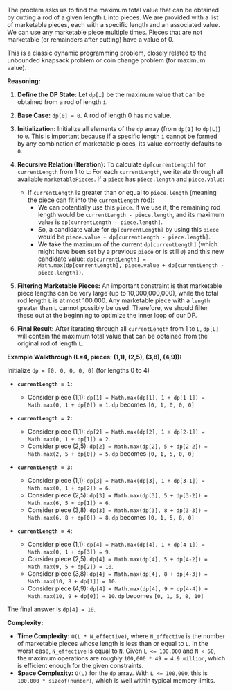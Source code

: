 The problem asks us to find the maximum total value that can be obtained by cutting a rod of a given length `L` into pieces. We are provided with a list of marketable pieces, each with a specific length and an associated value. We can use any marketable piece multiple times. Pieces that are not marketable (or remainders after cutting) have a value of 0.

This is a classic dynamic programming problem, closely related to the unbounded knapsack problem or coin change problem (for maximum value).

**Reasoning:**

1.  **Define the DP State:**
    Let `dp[i]` be the maximum value that can be obtained from a rod of length `i`.

2.  **Base Case:**
    `dp[0] = 0`. A rod of length 0 has no value.

3.  **Initialization:**
    Initialize all elements of the `dp` array (from `dp[1]` to `dp[L]`) to `0`. This is important because if a specific length `i` cannot be formed by any combination of marketable pieces, its value correctly defaults to `0`.

4.  **Recursive Relation (Iteration):**
    To calculate `dp[currentLength]` for `currentLength` from 1 to `L`:
    For each `currentLength`, we iterate through all available `marketablePieces`.
    If a `piece` has `piece.length` and `piece.value`:
    *   If `currentLength` is greater than or equal to `piece.length` (meaning the piece can fit into the `currentLength` rod):
        *   We can potentially use this `piece`. If we use it, the remaining rod length would be `currentLength - piece.length`, and its maximum value is `dp[currentLength - piece.length]`.
        *   So, a candidate value for `dp[currentLength]` by using this `piece` would be `piece.value + dp[currentLength - piece.length]`.
        *   We take the maximum of the current `dp[currentLength]` (which might have been set by a previous `piece` or is still `0`) and this new candidate value:
            `dp[currentLength] = Math.max(dp[currentLength], piece.value + dp[currentLength - piece.length])`.

5.  **Filtering Marketable Pieces:**
    An important constraint is that marketable piece lengths can be very large (up to 10,000,000,000), while the total rod length `L` is at most 100,000. Any marketable piece with a `length` greater than `L` cannot possibly be used. Therefore, we should filter these out at the beginning to optimize the inner loop of our DP.

6.  **Final Result:**
    After iterating through all `currentLength` from 1 to `L`, `dp[L]` will contain the maximum total value that can be obtained from the original rod of length `L`.

**Example Walkthrough (L=4, pieces: (1,1), (2,5), (3,8), (4,9)):**

Initialize `dp = [0, 0, 0, 0, 0]` (for lengths 0 to 4)

*   **`currentLength = 1`:**
    *   Consider piece (1,1): `dp[1] = Math.max(dp[1], 1 + dp[1-1]) = Math.max(0, 1 + dp[0]) = 1`.
    `dp` becomes `[0, 1, 0, 0, 0]`

*   **`currentLength = 2`:**
    *   Consider piece (1,1): `dp[2] = Math.max(dp[2], 1 + dp[2-1]) = Math.max(0, 1 + dp[1]) = 2`.
    *   Consider piece (2,5): `dp[2] = Math.max(dp[2], 5 + dp[2-2]) = Math.max(2, 5 + dp[0]) = 5`.
    `dp` becomes `[0, 1, 5, 0, 0]`

*   **`currentLength = 3`:**
    *   Consider piece (1,1): `dp[3] = Math.max(dp[3], 1 + dp[3-1]) = Math.max(0, 1 + dp[2]) = 6`.
    *   Consider piece (2,5): `dp[3] = Math.max(dp[3], 5 + dp[3-2]) = Math.max(6, 5 + dp[1]) = 6`.
    *   Consider piece (3,8): `dp[3] = Math.max(dp[3], 8 + dp[3-3]) = Math.max(6, 8 + dp[0]) = 8`.
    `dp` becomes `[0, 1, 5, 8, 0]`

*   **`currentLength = 4`:**
    *   Consider piece (1,1): `dp[4] = Math.max(dp[4], 1 + dp[4-1]) = Math.max(0, 1 + dp[3]) = 9`.
    *   Consider piece (2,5): `dp[4] = Math.max(dp[4], 5 + dp[4-2]) = Math.max(9, 5 + dp[2]) = 10`.
    *   Consider piece (3,8): `dp[4] = Math.max(dp[4], 8 + dp[4-3]) = Math.max(10, 8 + dp[1]) = 10`.
    *   Consider piece (4,9): `dp[4] = Math.max(dp[4], 9 + dp[4-4]) = Math.max(10, 9 + dp[0]) = 10`.
    `dp` becomes `[0, 1, 5, 8, 10]`

The final answer is `dp[4] = 10`.

**Complexity:**

*   **Time Complexity:** `O(L * N_effective)`, where `N_effective` is the number of marketable pieces whose length is less than or equal to `L`. In the worst case, `N_effective` is equal to `N`. Given `L <= 100,000` and `N < 50`, the maximum operations are roughly `100,000 * 49 = 4.9 million`, which is efficient enough for the given constraints.
*   **Space Complexity:** `O(L)` for the `dp` array. With `L <= 100,000`, this is `100,000 * sizeof(number)`, which is well within typical memory limits.